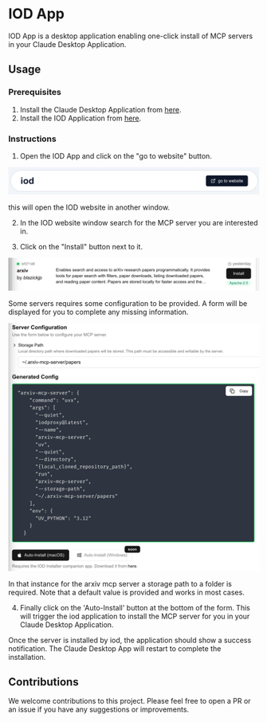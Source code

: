 # IOD App

IOD App is a desktop application enabling one-click install of MCP servers in your Claude Desktop Application.

## Usage

### Prerequisites

1. Install the Claude Desktop Application from [here](https://claude.ai/download).
2. Install the IOD Application from [here](https://iod.ai/downloads).

### Instructions

1. Open the IOD App and click on the "go to website" button.

![IOD Application Header Screenshot](assets/iod-app-header-screenshot.png)

this will open the IOD website in another window.

2. In the IOD website window search for the MCP server you are interested in.

3. Click on the "Install" button next to it.

![IOD Website MCP Server Search Screenshot](assets/iod-app-server-screenshot.png)

Some servers requires some configuration to be provided. A form will be displayed for you to complete any missing information.

![IOD Configuration Form](assets/iod-app-config-form-screenshot.png)

In that instance for the arxiv mcp server a storage path to a folder is required. Note that a default value is provided and works in most cases.

4. Finally click on the 'Auto-Install' button at the bottom of the form. This will trigger the iod application to install the MCP server for you in your Claude Desktop Application.

Once the server is installed by iod, the application should show a success notification. The Claude Desktop App will restart to complete the installation.

## Contributions

We welcome contributions to this project. Please feel free to open a PR or an issue if you have any suggestions or improvements.

